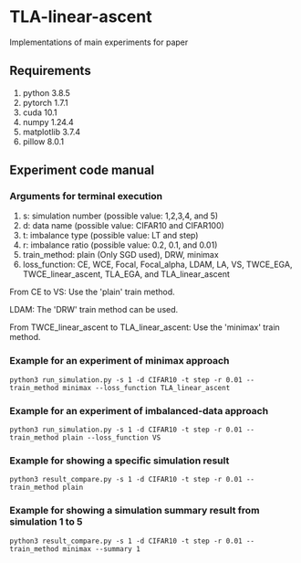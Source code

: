# TLA-linear-ascent

Implementations of main experiments for paper

## Requirements
1. python 3.8.5
2. pytorch 1.7.1
3. cuda 10.1
4. numpy 1.24.4
5. matplotlib 3.7.4
6. pillow 8.0.1

## Experiment code manual

### Arguments for terminal execution
1. s: simulation number (possible value: 1,2,3,4, and 5)
2. d: data name (possible value: CIFAR10 and CIFAR100)
3. t: imbalance type (possible value: LT and step)
4. r: imbalance ratio (possible value: 0.2, 0.1, and 0.01)
5. train_method: plain (Only SGD used), DRW, minimax
6. loss_function: CE, WCE, Focal, Focal_alpha, LDAM, LA, VS, TWCE_EGA, TWCE_linear_ascent, TLA_EGA, and TLA_linear_ascent


From CE to VS: Use the 'plain' train method.

LDAM: The 'DRW' train method can be used.

From TWCE_linear_ascent to TLA_linear_ascent: Use the 'minimax' train method.



### Example for an experiment of minimax approach

    python3 run_simulation.py -s 1 -d CIFAR10 -t step -r 0.01 --train_method minimax --loss_function TLA_linear_ascent


### Example for an experiment of imbalanced-data approach

    python3 run_simulation.py -s 1 -d CIFAR10 -t step -r 0.01 --train_method plain --loss_function VS

### Example for showing a specific simulation result

    python3 result_compare.py -s 1 -d CIFAR10 -t step -r 0.01 --train_method plain

### Example for showing a simulation summary result from simulation 1 to 5

    python3 result_compare.py -s 1 -d CIFAR10 -t step -r 0.01 --train_method minimax --summary 1
